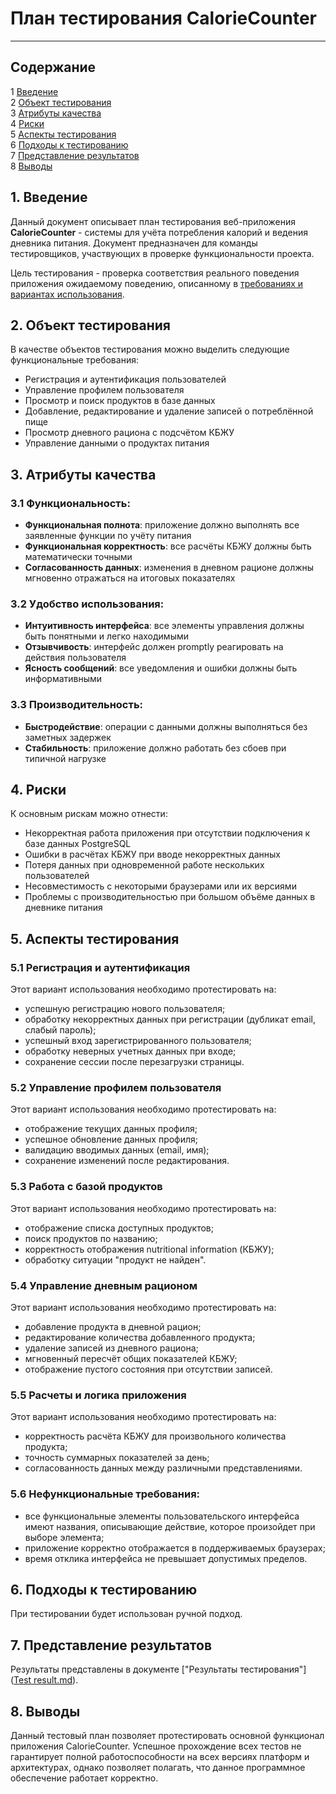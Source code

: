 # План тестирования CalorieCounter

---

## Содержание
1 [Введение](#introduction)  
2 [Объект тестирования](#items)  
3 [Атрибуты качества](#quality)  
4 [Риски](#risk)  
5 [Аспекты тестирования](#features)  
6 [Подходы к тестированию](#approach)  
7 [Представление результатов](#pass)  
8 [Выводы](#conclusion)

<a name="introduction"/>

## 1. Введение

Данный документ описывает план тестирования веб-приложения **CalorieCounter** - системы для учёта потребления калорий и ведения дневника питания. Документ предназначен для команды тестировщиков, участвующих в проверке функциональности проекта.

Цель тестирования - проверка соответствия реального поведения приложения ожидаемому поведению, описанному в [требованиях и вариантах использования](Requirements.md).

<a name="items"/>

## 2. Объект тестирования

В качестве объектов тестирования можно выделить следующие функциональные требования:

* Регистрация и аутентификация пользователей
* Управление профилем пользователя
* Просмотр и поиск продуктов в базе данных
* Добавление, редактирование и удаление записей о потреблённой пище
* Просмотр дневного рациона с подсчётом КБЖУ
* Управление данными о продуктах питания

<a name="quality"/>

## 3. Атрибуты качества

### 3.1 Функциональность:
- **Функциональная полнота**: приложение должно выполнять все заявленные функции по учёту питания
- **Функциональная корректность**: все расчёты КБЖУ должны быть математически точными
- **Согласованность данных**: изменения в дневном рационе должны мгновенно отражаться на итоговых показателях

### 3.2 Удобство использования:
- **Интуитивность интерфейса**: все элементы управления должны быть понятными и легко находимыми
- **Отзывчивость**: интерфейс должен promptly реагировать на действия пользователя
- **Ясность сообщений**: все уведомления и ошибки должны быть информативными

### 3.3 Производительность:
- **Быстродействие**: операции с данными должны выполняться без заметных задержек
- **Стабильность**: приложение должно работать без сбоев при типичной нагрузке

<a name="risk"/>

## 4. Риски

К основным рискам можно отнести:

* Некорректная работа приложения при отсутствии подключения к базе данных PostgreSQL
* Ошибки в расчётах КБЖУ при вводе некорректных данных
* Потеря данных при одновременной работе нескольких пользователей
* Несовместимость с некоторыми браузерами или их версиями
* Проблемы с производительностью при большом объёме данных в дневнике питания

<a name="features"/>

## 5. Аспекты тестирования

### 5.1 Регистрация и аутентификация
Этот вариант использования необходимо протестировать на:
- успешную регистрацию нового пользователя;
- обработку некорректных данных при регистрации (дубликат email, слабый пароль);
- успешный вход зарегистрированного пользователя;
- обработку неверных учетных данных при входе;
- сохранение сессии после перезагрузки страницы.

### 5.2 Управление профилем пользователя
Этот вариант использования необходимо протестировать на:
- отображение текущих данных профиля;
- успешное обновление данных профиля;
- валидацию вводимых данных (email, имя);
- сохранение изменений после редактирования.

### 5.3 Работа с базой продуктов
Этот вариант использования необходимо протестировать на:
- отображение списка доступных продуктов;
- поиск продуктов по названию;
- корректность отображения nutritional information (КБЖУ);
- обработку ситуации "продукт не найден".

### 5.4 Управление дневным рационом
Этот вариант использования необходимо протестировать на:
- добавление продукта в дневной рацион;
- редактирование количества добавленного продукта;
- удаление записей из дневного рациона;
- мгновенный пересчёт общих показателей КБЖУ;
- отображение пустого состояния при отсутствии записей.

### 5.5 Расчеты и логика приложения
Этот вариант использования необходимо протестировать на:
- корректность расчёта КБЖУ для произвольного количества продукта;
- точность суммарных показателей за день;
- согласованность данных между различными представлениями.

### 5.6 Нефункциональные требования:
- все функциональные элементы пользовательского интерфейса имеют названия, описывающие действие, которое произойдет при выборе элемента;
- приложение корректно отображается в поддерживаемых браузерах;
- время отклика интерфейса не превышает допустимых пределов.

<a name="approach"/>

## 6. Подходы к тестированию

При тестировании будет использован ручной подход.

<a name="pass"/>

## 7. Представление результатов

Результаты представлены в документе ["Результаты тестирования"]([Test result.md](https://github.com/splitmindq/CalorieCounterMockups/blob/main/Test%20result.md)).

<a name="conclusion"/>

## 8. Выводы

Данный тестовый план позволяет протестировать основной функционал приложения CalorieCounter. Успешное прохождение всех тестов не гарантирует полной работоспособности на всех версиях платформ и архитектурах, однако позволяет полагать, что данное программное обеспечение работает корректно.
